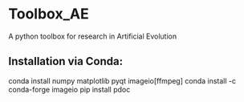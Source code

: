 # Toolbox_AE
A python toolbox for research in Artificial Evolution

## Installation via Conda:

conda install numpy matplotlib pyqt imageio[ffmpeg]
conda install -c conda-forge imageio
pip install pdoc
